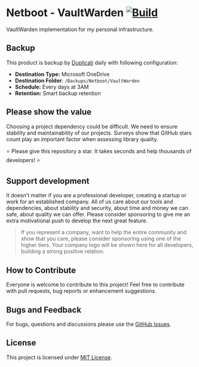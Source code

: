 # Netboot - VaultWarden [![Build](https://github.com/NetbootCommunity/Netboot-VaultWarden/actions/workflows/build.yml/badge.svg)](https://github.com/NetbootCommunity/Netboot-VaultWarden/actions/workflows/build.yml)

VaultWarden implementation for my personal infrastructure.

## Backup

This product is backup by [Duplicati](https://github.com/NetbootHome/Docker-Netboot-Backup) daily with following configuration:

* **Destination Type:** Microsoft OneDrive
* **Destination Folder**: `/Backups/Netboot/VaultWarden`
* **Schedule:** Every days at 3AM
* **Retention:** Smart backup retention

## Please show the value

Choosing a project dependency could be difficult. We need to ensure stability and maintainability of our projects.
Surveys show that GitHub stars count play an important factor when assessing library quality.

⭐ Please give this repository a star. It takes seconds and help thousands of developers! ⭐

## Support development

It doesn't matter if you are a professional developer, creating a startup or work for an established company.
All of us care about our tools and dependencies, about stability and security, about time and money we can safe, about quality we can offer.
Please consider sponsoring to give me an extra motivational push to develop the next great feature.

> If you represent a company, want to help the entire community and show that you care, please consider sponsoring using one of the higher tiers.
Your company logo will be shown here for all developers, building a strong positive relation.

## How to Contribute

Everyone is welcome to contribute to this project! Feel free to contribute with pull requests, bug reports or enhancement suggestions.

## Bugs and Feedback

For bugs, questions and discussions please use the [GitHub Issues](https://github.com/NetbootCommunity/Netboot-VaultWarden/issues).

## License

This project is licensed under [MIT License](https://github.com/NetbootCommunity/Netboot-VaultWarden/blob/main/LICENSE).

